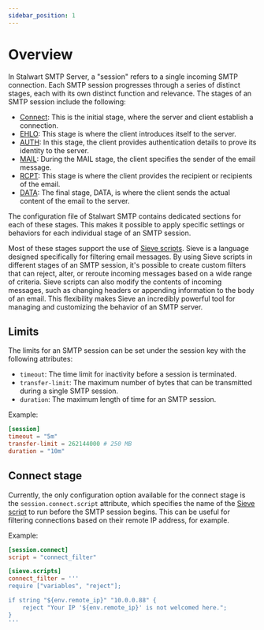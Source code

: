 ```yaml
---
sidebar_position: 1
---
```


# Overview

In Stalwart SMTP Server, a "session" refers to a single incoming SMTP connection. Each SMTP session progresses through a series of distinct stages, each with its own distinct function and relevance. The stages of an SMTP session include the following:

- [Connect](#connect-stage): This is the initial stage, where the server and client establish a connection. 
- [EHLO](/docs/smtp/inbound/ehlo): This stage is where the client introduces itself to the server.
- [AUTH](/docs/smtp/inbound/auth): In this stage, the client provides authentication details to prove its identity to the server.
- [MAIL](/docs/smtp/inbound/mail): During the MAIL stage, the client specifies the sender of the email message.
- [RCPT](/docs/smtp/inbound/rcpt): This stage is where the client provides the recipient or recipients of the email.
- [DATA](/docs/smtp/inbound/data): The final stage, DATA, is where the client sends the actual content of the email to the server.

The configuration file of Stalwart SMTP contains dedicated sections for each of these stages. This makes it possible to apply specific settings or behaviors for each individual stage of an SMTP session.

Most of these stages support the use of [Sieve scripts](/docs/sieve/overview). Sieve is a language designed specifically for filtering email messages. By using Sieve scripts in different stages of an SMTP session, it's possible to create custom filters that can reject, alter, or reroute incoming messages based on a wide range of criteria. Sieve scripts can also modify the contents of incoming messages, such as changing headers or appending information to the body of an email. This flexibility makes Sieve an incredibly powerful tool for managing and customizing the behavior of an SMTP server.

## Limits

The limits for an SMTP session can be set under the session key with the following attributes:

- `timeout`: The time limit for inactivity before a session is terminated.
- `transfer-limit`: The maximum number of bytes that can be transmitted during a single SMTP session.
- `duration`: The maximum length of time for an SMTP session.

Example:

```toml
[session]
timeout = "5m"
transfer-limit = 262144000 # 250 MB
duration = "10m"
```

## Connect stage

Currently, the only configuration option available for the connect stage is the `session.connect.script` attribute, which specifies the name of the [Sieve script](/docs/sieve/overview) to run before the SMTP session begins. This can be useful for filtering connections based on their remote IP address, for example.

Example:

```toml
[session.connect]
script = "connect_filter"

[sieve.scripts]
connect_filter = '''
require ["variables", "reject"];

if string "${env.remote_ip}" "10.0.0.88" {
    reject "Your IP '${env.remote_ip}' is not welcomed here.";
}
'''
```

